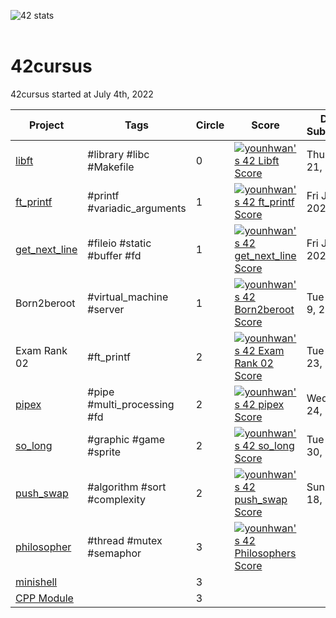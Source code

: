 ![42 stats](http://is.am/56pn)
<br/><br/>

# 42cursus
42cursus started at July 4th, 2022

| Project       | Tags                        | Circle | Score | Date Submitted   |
| ------------- | --------------------------- | ------ | ----- | ---------------- |
| [libft](./libft)         | #library #libc #Makefile    | 0      | [![younhwan's 42 Libft Score](http://is.am/56pm)](https://github.com/JaeSeoKim/badge42) | Thu Jul 21, 2022 |
| [ft_printf](./ft_printf)     | #printf #variadic_arguments | 1      | [![younhwan's 42 ft_printf Score](http://is.am/56px)](https://github.com/JaeSeoKim/badge42) | Fri Jul 22, 2022 |
| [get_next_line](./get_next_line) | #fileio #static #buffer #fd | 1      | [![younhwan's 42 get_next_line Score](http://is.am/56pp)](https://github.com/JaeSeoKim/badge42) | Fri Jul 29, 2022 |
| Born2beroot   | #virtual_machine #server    | 1      | [![younhwan's 42 Born2beroot Score](http://is.am/56pq)](https://github.com/JaeSeoKim/badge42) | Tue Aug 9, 2022  |
| Exam Rank 02  |  #ft_printf                  | 2      | [![younhwan's 42 Exam Rank 02 Score](http://is.am/56pr)](https://github.com/JaeSeoKim/badge42) | Tue Aug 23, 2022 |
| [pipex](./pipex)         | #pipe #multi_processing #fd | 2      | [![younhwan's 42 pipex Score](http://is.am/56ps)](https://github.com/JaeSeoKim/badge42) | Wed Aug 24, 2022 |
| [so_long](./so_long)       | #graphic #game #sprite      | 2      | [![younhwan's 42 so_long Score](http://is.am/56pt)](https://github.com/JaeSeoKim/badge42) | Tue Aug 30, 2022 |
| [push_swap](./push_swap)     | #algorithm #sort #complexity | 2      | [![younhwan's 42 push_swap Score](http://is.am/56pu)](https://github.com/JaeSeoKim/badge42) | Sun Sep 18, 2022 |
| [philosopher](./philosopher)     | #thread #mutex #semaphor     | 3      | [![younhwan's 42 Philosophers Score](http://is.am/56q8)](https://github.com/JaeSeoKim/badge42) |                  |
| [minishell](./minishell)     |                              | 3      |        |                  |
| [CPP Module](./CPP_Module)     |                              | 3      |        |                  |
